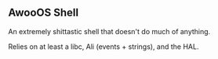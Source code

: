 ---
---

## AwooOS Shell

An extremely shittastic shell that doesn't do much of anything.

Relies on at least a libc, Ali (events + strings), and the HAL.
